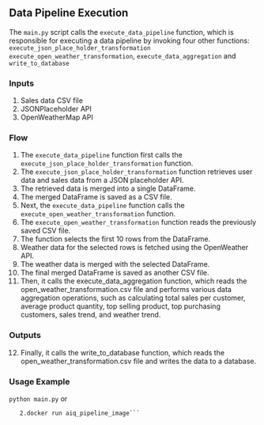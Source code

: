 ## Data Pipeline Execution

The `main.py` script calls the `execute_data_pipeline` function, which is responsible for executing a data pipeline by invoking four other functions: `execute_json_place_holder_transformation` `execute_open_weather_transformation`, `execute_data_aggregation` and `write_to_database`

### Inputs
1. Sales data CSV file
2. JSONPlaceholder API
3. OpenWeatherMap API

### Flow

1. The `execute_data_pipeline` function first calls the `execute_json_place_holder_transformation` function.
2. The `execute_json_place_holder_transformation` function retrieves user data and sales data from a JSON placeholder API.
3. The retrieved data is merged into a single DataFrame.
4. The merged DataFrame is saved as a CSV file.
5. Next, the `execute_data_pipeline` function calls the `execute_open_weather_transformation` function.
6. The `execute_open_weather_transformation` function reads the previously saved CSV file.
7. The function selects the first 10 rows from the DataFrame.
8. Weather data for the selected rows is fetched using the OpenWeather API.
9. The weather data is merged with the selected DataFrame.
10. The final merged DataFrame is saved as another CSV file.
11. Then, it calls the execute_data_aggregation function, which reads the open_weather_transformation.csv file and performs various data aggregation operations, such as calculating total sales per customer, average product quantity, top selling product, top purchasing customers, sales trend, and weather trend.


### Outputs
12. Finally, it calls the write_to_database function, which reads the open_weather_transformation.csv file and writes the data to a database.

### Usage Example

```python main.py``` or
```1.docker build -t aiq_pipeline_image:latest .
   2.docker run aiq_pipeline_image```
